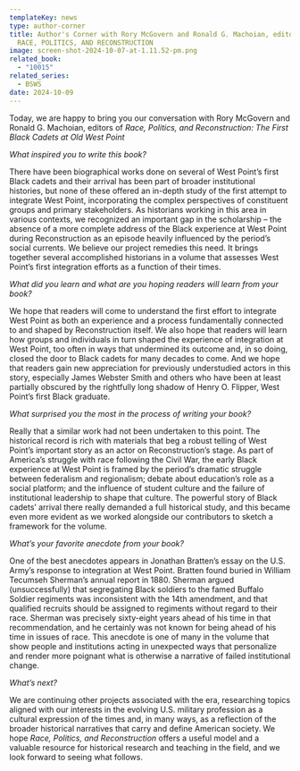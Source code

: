 ```yaml
---
templateKey: news
type: author-corner
title: Author's Corner with Rory McGovern and Ronald G. Machoian, editors of
  RACE, POLITICS, AND RECONSTRUCTION
image: screen-shot-2024-10-07-at-1.11.52-pm.png
related_book:
  - "10015"
related_series:
  - BSWS
date: 2024-10-09
---
```

Today, we are happy to bring you our conversation with Rory McGovern and Ronald G. Machoian, editors of *Race, Politics, and Reconstruction: The First Black Cadets at Old West Point*

*What inspired you to write this book?* 

There have been biographical works done on several of West Point’s first Black cadets and their arrival has been part of broader institutional histories, but none of these offered an in-depth study of the first attempt to integrate West Point, incorporating the complex perspectives of constituent groups and primary stakeholders. As historians working in this area in various contexts, we recognized an important gap in the scholarship – the absence of a more complete address of the Black experience at West Point during Reconstruction as an episode heavily influenced by the period’s social currents. We believe our project remedies this need. It brings together several accomplished historians in a volume that assesses West Point’s first integration efforts as a function of their times.

*What did you learn and what are you hoping readers will learn from your book?* 

We hope that readers will come to understand the first effort to integrate West Point as both an experience and a process fundamentally connected to and shaped by Reconstruction itself. We also hope that readers will learn how groups and individuals in turn shaped the experience of integration at West Point, too often in ways that undermined its outcome and, in so doing, closed the door to Black cadets for many decades to come. And we hope that readers gain new appreciation for previously understudied actors in this story, especially James Webster Smith and others who have been at least partially obscured by the rightfully long shadow of Henry O. Flipper, West Point’s first Black graduate. 

*What surprised you the most in the process of writing your book?* 

Really that a similar work had not been undertaken to this point. The historical record is rich with materials that beg a robust telling of West Point’s important story as an actor on Reconstruction’s stage. As part of America’s struggle with race following the Civil War, the early Black experience at West Point is framed by the period’s dramatic struggle between federalism and regionalism; debate about education’s role as a social platform; and the influence of student culture and the failure of institutional leadership to shape that culture. The powerful story of Black cadets’ arrival there really demanded a full historical study, and this became even more evident as we worked alongside our contributors to sketch a framework for the volume. 

*What’s your favorite anecdote from your book?*

One of the best anecdotes appears in Jonathan Bratten’s essay on the U.S. Army’s response to integration at West Point. Bratten found buried in William Tecumseh Sherman’s annual report in 1880. Sherman argued (unsuccessfully) that segregating Black soldiers to the famed Buffalo Soldier regiments was inconsistent with the 14th amendment, and that qualified recruits should be assigned to regiments without regard to their race. Sherman was precisely sixty-eight years ahead of his time in that recommendation, and he certainly was not known for being ahead of his time in issues of race. This anecdote is one of many in the volume that show people and institutions acting in unexpected ways that personalize and render more poignant what is otherwise a narrative of failed institutional change.

*What’s next?* 

We are continuing other projects associated with the era, researching topics aligned with our interests in the evolving U.S. military profession as a cultural expression of the times and, in many ways, as a reflection of the broader historical narratives that carry and define American society. We hope *Race, Politics, and Reconstruction* offers a useful model and a valuable resource for historical research and teaching in the field, and we look forward to seeing what follows.